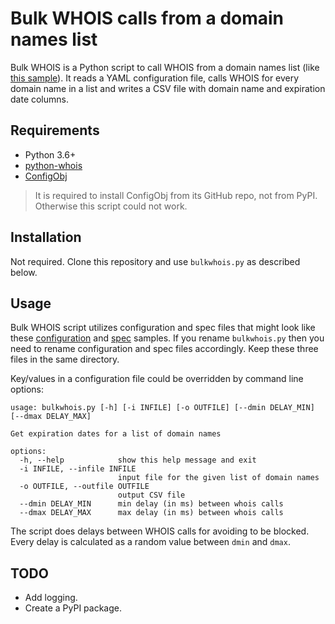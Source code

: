 # Bulk WHOIS calls from a domain names list

Bulk WHOIS is a Python script to call WHOIS from a domain names list
(like [this sample](input.txt)). It reads a YAML configuration file,
calls WHOIS for every domain name in a list and writes a CSV file with
domain name and expiration date columns.

## Requirements

* Python 3.6+
* [python-whois](<https://pypi.org/project/python-whois/>)
* [ConfigObj](<https://github.com/DiffSK/configobj>)

> It is required to install ConfigObj from its GitHub repo, not from PyPI.
> Otherwise this script could not work.

## Installation

Not required. Clone this repository and use `bulkwhois.py` as described
below.

## Usage

Bulk WHOIS script utilizes configuration and spec files that might look like
these [configuration](bulkwhois.conf) and [spec](bulkwhoisspec.conf) samples.
If you rename `bulkwhois.py` then you need to rename configuration and spec
files accordingly. Keep these three files in the same directory.

Key/values in a configuration file could be overridden by command line
options:

```text
usage: bulkwhois.py [-h] [-i INFILE] [-o OUTFILE] [--dmin DELAY_MIN] [--dmax DELAY_MAX]

Get expiration dates for a list of domain names

options:
  -h, --help            show this help message and exit
  -i INFILE, --infile INFILE
                        input file for the given list of domain names
  -o OUTFILE, --outfile OUTFILE
                        output CSV file
  --dmin DELAY_MIN      min delay (in ms) between whois calls
  --dmax DELAY_MAX      max delay (in ms) between whois calls

```

The script does delays between WHOIS calls for avoiding to be blocked.
Every delay is calculated as a random value between `dmin` and `dmax`.

## TODO

* Add logging.
* Create a PyPI package.
